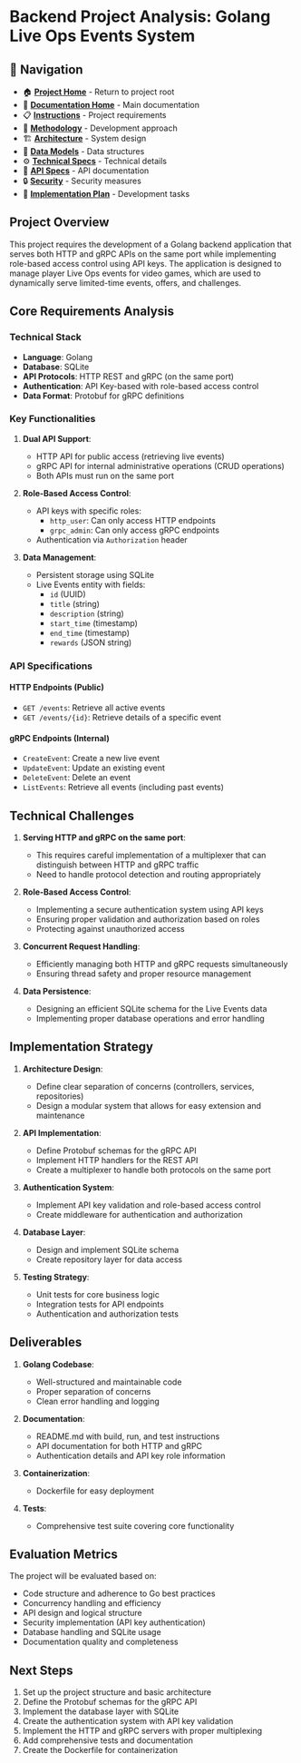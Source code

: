 # Backend Project Analysis: Golang Live Ops Events System

## 📑 Navigation

- 🏠 **[Project Home](../README.md)** - Return to project root
- 📘 **[Documentation Home](README.md)** - Main documentation
- 📋 **[Instructions](0-Instructions/INSTRUCTIONS_Backend.md)** - Project requirements
- 🔄 **[Methodology](1-Methodology/README.md)** - Development approach
- 🏗️ **[Architecture](1-Design/Architecture.md)** - System design
- 💾 **[Data Models](1-Design/DataModels.md)** - Data structures
- ⚙️ **[Technical Specs](3-Specifications/TechnicalSpecifications.md)** - Technical details
- 🔌 **[API Specs](3-Specifications/APISpecifications.md)** - API documentation
- 🔒 **[Security](3-Specifications/SecuritySpecifications.md)** - Security measures
- 📝 **[Implementation Plan](4-Todo/README.md)** - Development tasks

## Project Overview

This project requires the development of a Golang backend application that serves both HTTP and gRPC APIs on the same port while implementing role-based access control using API keys. The application is designed to manage player Live Ops events for video games, which are used to dynamically serve limited-time events, offers, and challenges.

## Core Requirements Analysis

### Technical Stack
- **Language**: Golang
- **Database**: SQLite
- **API Protocols**: HTTP REST and gRPC (on the same port)
- **Authentication**: API Key-based with role-based access control
- **Data Format**: Protobuf for gRPC definitions

### Key Functionalities

1. **Dual API Support**:
   - HTTP API for public access (retrieving live events)
   - gRPC API for internal administrative operations (CRUD operations)
   - Both APIs must run on the same port

2. **Role-Based Access Control**:
   - API keys with specific roles:
     - `http_user`: Can only access HTTP endpoints
     - `grpc_admin`: Can only access gRPC endpoints
   - Authentication via `Authorization` header

3. **Data Management**:
   - Persistent storage using SQLite
   - Live Events entity with fields:
     - `id` (UUID)
     - `title` (string)
     - `description` (string)
     - `start_time` (timestamp)
     - `end_time` (timestamp)
     - `rewards` (JSON string)

### API Specifications

#### HTTP Endpoints (Public)
- `GET /events`: Retrieve all active events
- `GET /events/{id}`: Retrieve details of a specific event

#### gRPC Endpoints (Internal)
- `CreateEvent`: Create a new live event
- `UpdateEvent`: Update an existing event
- `DeleteEvent`: Delete an event
- `ListEvents`: Retrieve all events (including past events)

## Technical Challenges

1. **Serving HTTP and gRPC on the same port**:
   - This requires careful implementation of a multiplexer that can distinguish between HTTP and gRPC traffic
   - Need to handle protocol detection and routing appropriately

2. **Role-Based Access Control**:
   - Implementing a secure authentication system using API keys
   - Ensuring proper validation and authorization based on roles
   - Protecting against unauthorized access

3. **Concurrent Request Handling**:
   - Efficiently managing both HTTP and gRPC requests simultaneously
   - Ensuring thread safety and proper resource management

4. **Data Persistence**:
   - Designing an efficient SQLite schema for the Live Events data
   - Implementing proper database operations and error handling

## Implementation Strategy

1. **Architecture Design**:
   - Define clear separation of concerns (controllers, services, repositories)
   - Design a modular system that allows for easy extension and maintenance

2. **API Implementation**:
   - Define Protobuf schemas for the gRPC API
   - Implement HTTP handlers for the REST API
   - Create a multiplexer to handle both protocols on the same port

3. **Authentication System**:
   - Implement API key validation and role-based access control
   - Create middleware for authentication and authorization

4. **Database Layer**:
   - Design and implement SQLite schema
   - Create repository layer for data access

5. **Testing Strategy**:
   - Unit tests for core business logic
   - Integration tests for API endpoints
   - Authentication and authorization tests

## Deliverables

1. **Golang Codebase**:
   - Well-structured and maintainable code
   - Proper separation of concerns
   - Clean error handling and logging

2. **Documentation**:
   - README.md with build, run, and test instructions
   - API documentation for both HTTP and gRPC
   - Authentication details and API key role information

3. **Containerization**:
   - Dockerfile for easy deployment

4. **Tests**:
   - Comprehensive test suite covering core functionality

## Evaluation Metrics

The project will be evaluated based on:
- Code structure and adherence to Go best practices
- Concurrency handling and efficiency
- API design and logical structure
- Security implementation (API key authentication)
- Database handling and SQLite usage
- Documentation quality and completeness

## Next Steps

1. Set up the project structure and basic architecture
2. Define the Protobuf schemas for the gRPC API
3. Implement the database layer with SQLite
4. Create the authentication system with API key validation
5. Implement the HTTP and gRPC servers with proper multiplexing
6. Add comprehensive tests and documentation
7. Create the Dockerfile for containerization 